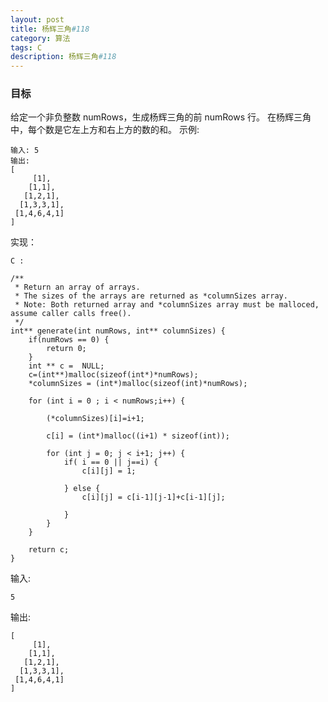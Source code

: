 ```yaml
---
layout: post
title: 杨辉三角#118
category: 算法
tags: C
description: 杨辉三角#118
--- 
```


### 目标

给定一个非负整数 numRows，生成杨辉三角的前 numRows 行。
在杨辉三角中，每个数是它左上方和右上方的数的和。
示例:

	输入: 5
	输出:
	[
	     [1],
	    [1,1],
	   [1,2,1],
	  [1,3,3,1],
	 [1,4,6,4,1]
	]
实现：

`C :`
	
	/**
	 * Return an array of arrays.
	 * The sizes of the arrays are returned as *columnSizes array.
	 * Note: Both returned array and *columnSizes array must be malloced, assume caller calls free().
	 */
	int** generate(int numRows, int** columnSizes) {
	    if(numRows == 0) {
	        return 0;
	    }
	    int ** c =  NULL;
	    c=(int**)malloc(sizeof(int*)*numRows);
	    *columnSizes = (int*)malloc(sizeof(int)*numRows);
	    
	    for (int i = 0 ; i < numRows;i++) {
	       
	        (*columnSizes)[i]=i+1;
	        
	        c[i] = (int*)malloc((i+1) * sizeof(int));
	        
	        for (int j = 0; j < i+1; j++) {
	            if( i == 0 || j==i) {
	                c[i][j] = 1;
	               
	            } else {
	                c[i][j] = c[i-1][j-1]+c[i-1][j];
	
	            }
	        }
	    }
	
	    return c;
	}


输入: 
	
	5
	
输出:

	[
	     [1],
	    [1,1],
	   [1,2,1],
	  [1,3,3,1],
	 [1,4,6,4,1]
	]

